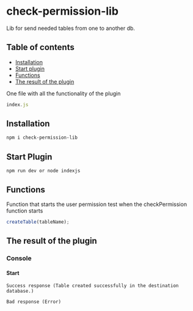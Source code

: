 # check-permission-lib
Lib for send needed tables from one to another db.

## Table of contents
- [Installation](#installation)
- [Start plugin](#start-plugin)
- [Functions](#functions)
- [The result of the plugin](#result-plugin)



One file with all the functionality of the plugin
```javascript
index.js
```
<div id='installation'></div>

## Installation

```bash
npm i check-permission-lib
```

<div id='start-plugin'></div>

## Start Plugin

```Terminal
npm run dev or node indexjs
```
<div id='functions'></div>

## Functions

Function that starts the user permission test when the checkPermission function starts

```javascript
createTable(tableName);
```
<div id='result-plugin'></div>

## The result of the plugin
### Console

#### Start
```
Success response (Table created successfully in the destination database.)

Bad response (Error)

```